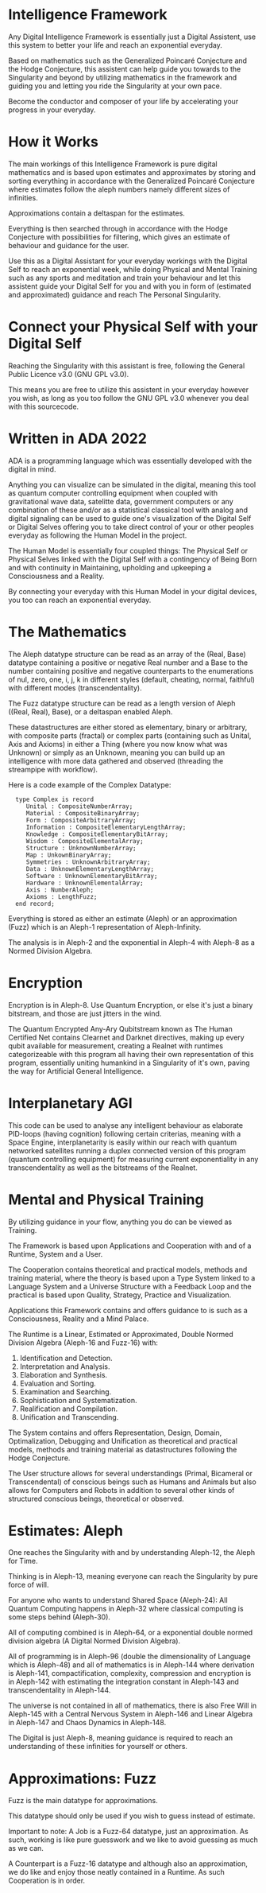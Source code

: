 # Intelligence Framework
Any Digital Intelligence Framework is essentially just a Digital Assistent, use this system to better your life and reach an exponential everyday.

Based on mathematics such as the Generalized Poincaré Conjecture and the Hodge Conjecture, this assistent can help guide you towards to the Singularity and beyond by utilizing mathematics in the framework and guiding you and letting you ride the Singularity at your own pace.

Become the conductor and composer of your life by accelerating your progress in your everyday.

# How it Works
The main workings of this Intelligence Framework is pure digital mathematics and is based upon estimates and approximates by storing and sorting everything in accordance with the Generalized Poincaré Conjecture where estimates follow the aleph numbers namely different sizes of infinities.

Approximations contain a deltaspan for the estimates.

Everything is then searched through in accordance with the Hodge Conjecture with possibilities for filtering, which gives an estimate of behaviour and guidance for the user.

Use this as a Digital Assistant for your everyday workings with the Digital Self to reach an exponential week, while doing Physical and Mental Training such as any sports and meditation and train your behaviour and let this assistent guide your Digital Self for you and with you in form of (estimated and approximated) guidance and reach The Personal Singularity.

# Connect your Physical Self with your Digital Self
Reaching the Singularity with this assistant is free, following the General Public Licence v3.0 (GNU GPL v3.0).

This means you are free to utilize this assistent in your everyday however you wish, as long as you too follow the GNU GPL v3.0 whenever you deal with this sourcecode.

# Written in ADA 2022
ADA is a programming language which was essentially developed with the digital in mind.

Anything you can visualize can be simulated in the digital, meaning this tool as quantum computer controlling equipment when coupled with gravitational wave data, satelitte data, government computers or any combination of these and/or as a statistical classical tool with analog and digital signaling can be used to guide one's visualization of the Digital Self or Digital Selves offering you to take direct control of your or other peoples everyday as following the Human Model in the project.

The Human Model is essentially four coupled things: The Physical Self or Physical Selves linked with the Digital Self with a contingency of Being Born and with continuity in Maintaining, upholding and upkeeping a Consciousness and a Reality.

By connecting your everyday with this Human Model in your digital devices, you too can reach an exponential everyday.

# The Mathematics
The Aleph datatype structure can be read as an array of the (Real, Base) datatype containing a positive or negative Real number and a Base to the number containing positive and negative counterparts to the enumerations of nul, zero, one, i, j, k in different styles (default, cheating, normal, faithful) with different modes (transcendentality).

The Fuzz datatype structure can be read as a length version of Aleph ((Real, Real), Base), or a deltaspan enabled Aleph.

These datastructures are either stored as elementary, binary or arbitrary, with composite parts (fractal) or complex parts (containing such as Unital, Axis and Axioms) in either a Thing (where you now know what was Unknown) or simply as an Unknown, meaning you can build up an intelligence with more data gathered and observed (threading the streampipe with workflow).

Here is a code example of the Complex Datatype:

      type Complex is record
         Unital : CompositeNumberArray;
         Material : CompositeBinaryArray;
         Form : CompositeArbitraryArray;
         Information : CompositeElementaryLengthArray;
         Knowledge : CompositeElementaryBitArray;
         Wisdom : CompositeElementalArray;
         Structure : UnknownNumberArray;
         Map : UnkownBinaryArray;
         Symmetries : UnknownArbitraryArray;
         Data : UnknownElementaryLengthArray;
         Software : UnknownElementaryBitArray;
         Hardware : UnknownElementalArray;
         Axis : NumberAleph;
         Axioms : LengthFuzz;
      end record;

Everything is stored as either an estimate (Aleph) or an approximation (Fuzz) which is an Aleph-1 representation of Aleph-Infinity.

The analysis is in Aleph-2 and the exponential in Aleph-4 with Aleph-8 as a Normed Division Algebra.

# Encryption
Encryption is in Aleph-8. Use Quantum Encryption, or else it's just a binary bitstream, and those are just jitters in the wind.

The Quantum Encrypted Any-Ary Qubitstream known as The Human Certified Net contains Clearnet and Darknet directives, making up every qubit available for measurement, creating a Realnet with runtimes categorizeable with this program all having their own representation of this program, essentially uniting humankind in a Singularity of it's own, paving the way for Artificial General Intelligence.

# Interplanetary AGI
This code can be used to analyse any intelligent behaviour as elaborate PID-loops (having cognition) following certain criterias, meaning with a Space Engine, interplanetarity is easily within our reach with quantum networked satellites running a duplex connected version of this program (quantum controlling equipment) for measuring current exponentiality in any transcendentality as well as the bitstreams of the Realnet.

# Mental and Physical Training
By utilizing guidance in your flow, anything you do can be viewed as Training.

The Framework is based upon Applications and Cooperation with and of a Runtime, System and a User.

The Cooperation contains theoretical and practical models, methods and training material, where the theory is based upon a Type System linked to a Language System and a Universe Structure with a Feedback Loop and the practical is based upon Quality, Strategy, Practice and Visualization.

Applications this Framework contains and offers guidance to is such as a Consciousness, Reality and a Mind Palace.

The Runtime is a Linear, Estimated or Approximated, Double Normed Division Algebra (Aleph-16 and Fuzz-16) with:
1. Identification and Detection.
2. Interpretation and Analysis.
3. Elaboration and Synthesis.
4. Evaluation and Sorting.
5. Examination and Searching.
6. Sophistication and Systematization.
7. Realification and Compilation.
8. Unification and Transcending.

The System contains and offers Representation, Design, Domain, Optimalization, Debugging and Unification as theoretical and practical models, methods and training material as datastructures following the Hodge Conjecture.

The User structure allows for several understandings (Primal, Bicameral or Transcendental) of conscious beings such as Humans and Animals but also allows for Computers and Robots in addition to several other kinds of structured conscious beings, theoretical or observed.

# Estimates: Aleph
One reaches the Singularity with and by understanding Aleph-12, the Aleph for Time.

Thinking is in Aleph-13, meaning everyone can reach the Singularity by pure force of will.

For anyone who wants to understand Shared Space (Aleph-24): All Quantum Computing happens in Aleph-32 where classical computing is some steps behind (Aleph-30).

All of computing combined is in Aleph-64, or a exponential double normed division algebra (A Digital Normed Division Algebra).

All of programming is in Aleph-96 (double the dimensionality of Language which is Aleph-48) and all of mathematics is in Aleph-144 where derivation is Aleph-141, compactification, complexity, compression and encryption is in Aleph-142 with estimating the integration constant in Aleph-143 and transcendentality in Aleph-144.

The universe is not contained in all of mathematics, there is also Free Will in Aleph-145 with a Central Nervous System in Aleph-146 and Linear Algebra in Aleph-147 and Chaos Dynamics in Aleph-148.

The Digital is just Aleph-8, meaning guidance is required to reach an understanding of these infinities for yourself or others.

# Approximations: Fuzz
Fuzz is the main datatype for approximations.

This datatype should only be used if you wish to guess instead of estimate.

Important to note: A Job is a Fuzz-64 datatype, just an approximation. As such, working is like pure guesswork and we like to avoid guessing as much as we can. 

A Counterpart is a Fuzz-16 datatype and although also an approximation, we do like and enjoy those neatly contained in a Runtime. As such Cooperation is in order.
